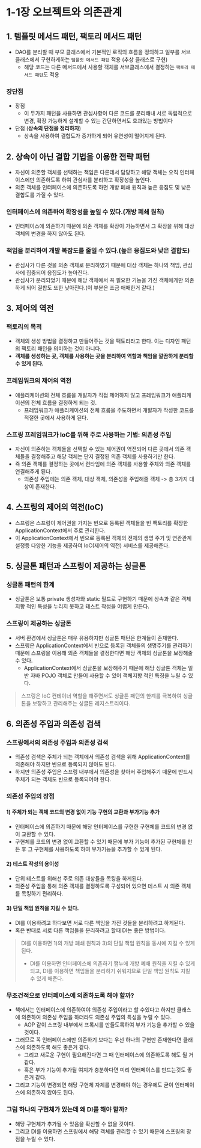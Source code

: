 # 1-1장 오브젝트와 의존관계

## 1. 템플릿 메서드 패턴, 팩토리 메서드 패턴
- DAO를 분리할 때 부모 클래스에서 기본적인 로직의 흐름을 정의하고 일부를 서브 클래스에서 구현하게하는 `템플릿 메서드 패턴` 적용 (추상 클래스로 구현)
    - 해당 코드는 다른 메서드에서 사용할 객체를 서브클래스에서 결정하는 `팩토리 메서드 패턴`도 적용

### 장단점
- 장점
    - 이 두가지 패턴을 사용하면 관심사항이 다른 코드를 분리해내 서로 독립적으로 변경, 확장 가능하게 설계할 수 있는 간단하면서도 효과있는 방법이다
- 단점 (**상속의 단점을 정리하자**)
    - 상속을 사용하여 결합도가 증가하게 되어 유연성이 떨어지게 된다.

## 2. 상속이 아닌 결합 기법을 이용한 전략 패턴
- 자신이 의존할 객체를 선택하는 책임은 다른데서 담당하고 해당 객체는 오직 인터페이스에만 의존하도록 하여 관심사를 분리하고 확장성을 높인다.
- 의존 객체를 인터페이스에 의존하도록 하면 개방 폐쇄 원칙과 높은 응집도 및 낮은 결합도를 가질 수 있다.

### 인터페이스에 의존하여 확장성을 높일 수 있다.(개방 폐쇄 원칙)
- 인터페이스에 의존하기 때문에 의존 객체를 확장이 가능하면서 그 확장을 위해 대상 객체의 변경을 하지 않아도 된다.

### 책임을 분리하여 개발 복잡도를 줄일 수 있다.(높은 응집도와 낮은 결합도)
- 관심사가 다른 것을 의존 객체로 분리하였기 때문에 대상 객체는 하나의 책임, 관심사에 집중되어 응집도가 높아진다.
- 관심사가 분리되었기 때문에 해당 객체에서 꼭 필요한 기능을 가진 객체에게만 의존하게 되어 결합도 또한 낮아진다.(이 부분은 조금 애매한거 같다.)

## 3. 제어의 역전
### 팩토리의 목적
- 객체의 생성 방법을 결정하고 만들어주는 것을 팩토리라고 한다. 이는 디자인 패턴의 팩토리 패턴을 의미하는 것이 아니다.
- **객체를 생성하는 곳, 객체를 사용하는 곳을 분리하여 역할과 책임을 깔끔하게 분리할 수 있게 된다.**

### 프레임워크의 제어의 역전
- 애플리케이션의 전체 흐름을 개발자가 직접 제어하지 않고 프레임워크가 애플리케이션의 전체 흐름을 결정하게 되는 것.
    - 프레임워크가 애플리케이션의 전체 흐름을 주도하면서 개발자가 작성한 코드를 적절한 곳에서 사용하게 된다.
    
### 스프링 프레임워크가 IoC를 위해 주로 사용하는 기법: 의존성 주입
- 자신이 의존하는 객체들을 선택할 수 있는 제어권이 역전되어 다른 곳에서 의존 객체들을 결정해주고 해당 객체는 단지 결정된 의존 객체를 사용하기만 한다.
- 즉 의존 객체를 결정하는 곳에서 런타임에 의존 객체를 사용할 주체와 의존 객체를 연결해주게 된다.
    - 의존성 주입에는 의존 객체, 대상 객체, 의존성을 주입해줄 객체 -> 총 3가지 대상이 존재한다.

## 4. 스프링의 제어의 역전(IoC)
- 스프링은 스프링이 제어권을 가지는 빈으로 등록된 객체들을 빈 팩토리를 확장한 ApplicationContext에서 주로 관리한다.
- 이 ApplicationContext에서 빈으로 등록된 객체의 전체의 생명 주기 및 연관관계 설정등 다양한 기능을 제공하여 IoC(제어의 역전) 서비스를 제공해준다.


## 5. 싱글톤 패턴과 스프링이 제공하는 싱글톤
### 싱글톤 패턴의 한계
- 싱글톤은 보통 private 생성자와 static 필드로 구현하기 때문에 상속과 같은 객체지향 적인 특성을 누리지 못하고 테스트 작성을 어렵게 만든다.

### 스프링이 제공하는 싱글톤
- 서버 환경에서 싱글톤은 매우 유용하지만 싱글톤 패턴은 한계들이 존재한다.
- 스프링은 ApplicationContext에서 빈으로 등록된 객체들의 생명주기를 관리하기 때문에 스프링을 이용해 의존 객체들을 결정한다면 해당 객체의 싱글톤을 보장해줄 수 있다.
    - ApplicationContext에서 싱글톤을 보장해주기 때문에 해당 싱글톤 객체는 일반 자바 POJO 객체로 만들어 사용할 수 있어 객체지향 적인 특징을 누릴 수 있다.

> 스프링은 IoC 컨테이너 역할을 해주면서도 싱글톤 패턴의 한계를 극복하여 싱글톤을 보장하고 관리해주는 싱글톤 레지스트리이다.

## 6. 의존성 주입과 의존성 검색
### 스프링에서의 의존성 주입과 의존성 검색
- 의존성 검색은 주체가 되는 객체에서 의존성 검색을 위해 ApplicationContext를 의존해야 하지만 빈으로 등록되지 않아도 된다.
- 하지만 의존성 주입은 스프링 내부에서 의존성을 찾아서 주입해주기 때문에 반드시 주체가 되는 객체도 빈으로 등록되어야 한다.

### 의존성 주입의 장점
#### 1) 주체가 되는 객체 코드의 변경 없이 기능 구현의 교환과 부가기능 추가
- 인터페이스에 의존하기 때문에 해당 인터페이스를 구현한 구현체를 코드의 변경 없이 교환할 수 있다.
- 구현체를 코드의 변경 없이 교환할 수 있기 때문에 부가 기능이 추가된 구현체를 만든 후 그 구현체를 사용하도록 하여 부가기능을 추가할 수 있게 된다.

#### 2) 테스트 작성의 용이성
- 단위 테스트를 위해선 주로 의존 대상들을 목킹을 하게된다.
- 의존성 주입을 통해 의존 객체를 결정하도록 구성되어 있으면 테스트 시 의존 객체를 목킹하기 편리하다.

#### 3) 단일 책임 원칙을 지킬 수 있다.
- DI를 이용하려고 하다보면 서로 다른 책임을 가진 것들을 분리하려고 하게된다.
- 혹은 반대로 서로 다른 책임들을 분리하려고 할때 DI는 좋은 방법이다.

> DI를 이용하면 1)의 개방 폐쇄 원칙과 3)의 단일 책임 원칙을 동시에 지킬 수 있게 된다.
> - DI를 이용하면 인터페이스에 의존하기 땜누에 개방 폐쇄 원칙을 지킬 수 있게 되고, DI를 이용하면 책임들을 분리하기 쉬워지므로 단일 책임 원칙도 지킬 수 있게 해준다.

### 무조건적으로 인터페이스에 의존하도록 해야 할까?
- 책에서는 인터페이스에 의존하여야 의존성 주입이라고 할 수있다고 하지만 클래스에 의존하여 의존성 주입을 하더라도 의존성 주입의 특성을 누릴 수 있다.
    - AOP 같이 스프링 내부에서 프록시를 만들도록하여 부가 기능을 추가할 수 있을 것이다.
- 그러므로 꼭 인터페이스에만 의존하기 보다는 우선 하나의 구현만 존재한다면 클래스에 의존하도록 해도 좋은거 같다.
    - 그리고 새로운 구현이 필요해진다면 그 때 인터페이스에 의존하도록 해도 될 거 같다.
    - 혹은 부가 기능이 추가될 여지가 충분하다면 미리 인터페이스를 만드는것도 좋은거 같다.
- 그리고 기능이 변경되면 해당 구현체 자체를 변경해야 하는 경우에도 굳이 인터페이스에 의존하지 않아도 된다.

### 그럼 하나의 구현체가 있는데 왜 DI를 해야 할까?
- 해당 구현체가 추가될 수 있음을 확신할 수 없을 것이다.
- 그리고 DI를 이용하면 스프링에서 해당 객체를 관리할 수 있기 때문에 스프링의 장점을 누릴 수 있다.
